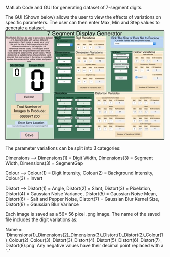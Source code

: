 MatLab Code and GUI for generating dataset of 7-segment digits.

The GUI (Shown below) allows the user to view the effects of variations on specific parameters. The user can then enter Max, Min and Step values to generate a dataset.
![GUI](Pictures/GUI.jpg)

The parameter variations can be split into 3 categories:

Dimensions --> Dimensions(1) = Digit Width, Dimensions(3) = Segment Width, Dimensions(3) = SegmentGap

Colour --> Colour(1) = Digit Intensity, Colour(2) = Background Intensity, Colour(3) = Invert

Distort --> Distort(1) = Angle, Distort(2) = Slant, Distort(3) = Pixelation, Distort(4) = Gaussian Noise Variance, Distort(5) = Gaussian Noise Mean, Distort(6) = Salt and Pepper Noise, Distort(7) = Gaussian Blur Kernel Size, Distort(8) = Gaussian Blur Variance

Each image is saved as a 56* 56 pixel .png image. The name of the saved file includes the digit variations as:

Name = 'Dimensions(1)_Dimensions(2)_Dimensions(3)_Distort(1)_Distort(2)_Colour(1)_Colour(2)_Colour(3)_Distort(3)_Distort(4)_Distort(5)_Distort(6)_Distort(7)_Distort(8).png'
Any negative values have their decimal point replaced with a '-'